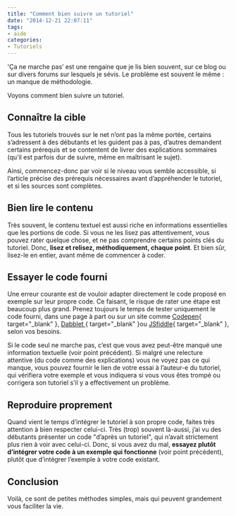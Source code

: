 ```yaml
---
title: "Comment bien suivre un tutoriel"
date: "2014-12-21 22:07:11"
tags:
- aide
categories:
- Tutoriels
---
```


'Ça ne marche pas’ est une rengaine que je lis bien souvent, sur ce blog ou sur divers forums sur lesquels je sévis. Le problème est souvent le même : un manque de méthodologie.

Voyons comment bien suivre un tutoriel.


## Connaître la cible

Tous les tutoriels trouvés sur le net n’ont pas la même portée, certains s’adressent à des débutants et les guident pas à pas, d’autres demandent certains prérequis et se contentent de livrer des explications sommaires (qu’il est parfois dur de suivre, même en maîtrisant le sujet).

Ainsi, commencez-donc par voir si le niveau vous semble accessible, si l’article précise des prérequis nécessaires avant d’appréhender le tutoriel, et si les sources sont complètes.

## Bien lire le contenu

Très souvent, le contenu textuel est aussi riche en informations essentielles que les portions de code. Si vous ne les lisez pas attentivement, vous pouvez rater quelque chose, et ne pas comprendre certains points clés du tutoriel. Donc, **lisez et relisez, méthodiquement, chaque point**. Et bien sûr, lisez-le en entier, avant même de commencer à coder.

## Essayer le code fourni

Une erreur courante est de vouloir adapter directement le code proposé en exemple sur leur propre code. Ce faisant, le risque de rater une étape est beaucoup plus grand. Prenez toujours le temps de tester uniquement le code fourni, dans une page à part ou sur un site comme [Codepen](http://codepen.io/pen/){ target="_blank" }, [Dabblet ](http://dabblet.com/){ target="_blank" }ou [JSfiddle](http://jsfiddle.net/){ target="_blank" }, selon vos besoins.

Si le code seul ne marche pas, c’est que vous avez peut-être manqué une information textuelle (voir point précédent). Si malgré une relecture attentive (du code comme des explications) vous ne voyez pas ce qui manque, vous pouvez fournir le lien de votre essai à l’auteur-e du tutoriel, qui vérifiera votre exemple et vous indiquera si vous vous êtes trompé ou corrigera son tutoriel s’il y a effectivement un problème.

## Reproduire proprement

Quand vient le temps d’intégrer le tutoriel à son propre code, faites très attention à bien respecter celui-ci. Très (trop) souvent là-aussi, j’ai vu des débutants présenter un code "d’après un tutoriel", qui n’avait strictement plus rien à voir avec celui-ci. Donc, si vous avez du mal, **essayez plutôt d’intégrer votre code à un exemple qui fonctionne** (voir point précédent), plutôt que d’intégrer l’exemple à votre code existant.

## Conclusion

Voilà, ce sont de petites méthodes simples, mais qui peuvent grandement vous faciliter la vie.

